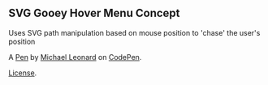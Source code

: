 SVG Gooey Hover Menu Concept
----------------------------
Uses SVG path manipulation based on mouse position  to 'chase' the user's position

A [Pen](https://codepen.io/mikel301292/pen/dMYRYZ) by [Michael Leonard](https://codepen.io/mikel301292) on [CodePen](https://codepen.io).

[License](https://codepen.io/mikel301292/pen/dMYRYZ/license).